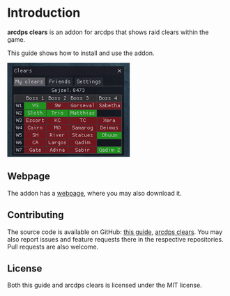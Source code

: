 # Introduction
**arcdps clears** is an addon for arcdps that shows raid clears within the game.

This guide shows how to install and use the addon.

![clears](./img/clears-my-clears.png)

## Webpage
The addon has a [webpage](https://gw2scratch.com/tools/arcdps-clears), where you may also download it.

## Contributing
The source code is available on GitHub: [this guide](https://github.com/gw2scratch/arcdps-clears-guide/), [arcdps clears](https://github.com/gw2scratch/arcdps-clears/). You may also report issues and feature requests there in the respective repositories. Pull requests are also welcome.

## License
Both this guide and arcdps clears is licensed under the MIT license.
